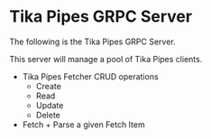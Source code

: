 # Tika Pipes GRPC Server

The following is the Tika Pipes GRPC Server.

This server will manage a pool of Tika Pipes clients.

* Tika Pipes Fetcher CRUD operations
    * Create
    * Read
    * Update
    * Delete
* Fetch + Parse a given Fetch Item

